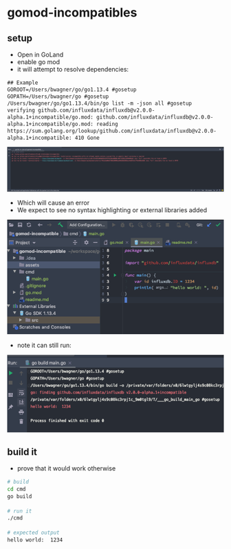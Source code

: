 # gomod-incompatibles

## setup
- Open in GoLand
- enable go mod
- it will attempt to resolve dependencies:
```
## Example
GOROOT=/Users/bwagner/go/go1.13.4 #gosetup
GOPATH=/Users/bwagner/go #gosetup
/Users/bwagner/go/go1.13.4/bin/go list -m -json all #gosetup
verifying github.com/influxdata/influxdb@v2.0.0-alpha.1+incompatible/go.mod: github.com/influxdata/influxdb@v2.0.0-alpha.1+incompatible/go.mod: reading https://sum.golang.org/lookup/github.com/influxdata/influxdb@v2.0.0-alpha.1+incompatible: 410 Gone
```
![go-list](assets/go-list.png)
- Which will cause an error
- We expect to see no syntax highlighting or external libraries added

![img](assets/syntax.png)
- note it can still run:

![runIt](assets/runs.png)

## build it
- prove that it would work otherwise
```bash
# build
cd cmd
go build

# run it
./cmd

# expected output
hello world:  1234
```
